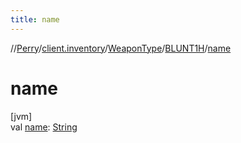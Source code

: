 ```yaml
---
title: name
---
```

//[Perry](../../../../index.html)/[client.inventory](../../index.html)/[WeaponType](../index.html)/[BLUNT1H](index.html)/[name](name.html)



# name



[jvm]\
val [name](name.html): [String](https://kotlinlang.org/api/latest/jvm/stdlib/kotlin/-string/index.html)




